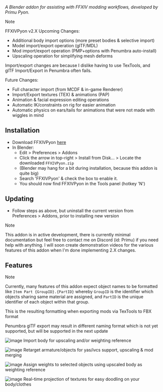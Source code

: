 *A Blender addon for assisting with FFXIV modding workflows, developed by Primu Pyon.*

> [!NOTE]
> FFXIVPyon v2.X Upcoming Changes:
> - Additional body import options (more preset bodies & selective import)
> - Model import/export operation (glTF/MDL)
> - Mod import/export operation (PMP+options with Penumbra auto-install)
> - Upscaling operation for simplifying mesh deforms
> 
> Import/export changes are because I dislike having to use TexTools, and glTF Import/Export in Penumbra often fails.
>
> Future Changes:
> - Full character import (from MCDF & in-game Renderer)
> - Import/Export textures (TEX) & animations (PAP)
> - Animation & facial expression editing operations
> - Automatic IK/constraints on rig for easier animation
> - Automatic physics on ears/tails for animations that were not made with wiggles in mind

## Installation

- Download FFXIVPyon [here](https://github.com/priprii/FFXIVPyon/releases/latest/download/FFXIVPyon.zip)
- In Blender:
  - Edit > Preferences > Addons
  - Click the arrow in top-right > Install from Disk... > Locate the downloaded `FFXIVPyon.zip`
  - (Blender may hang for a bit during installation, because this addon is quite big)
  - Search 'FFXIVPyon' & check the box to enable it.
  - You should now find FFXIVPyon in the Tools panel (hotkey 'N')

## Updating

- Follow steps as above, but uninstall the current version from Preferences > Addons, prior to installing new version

> [!NOTE]
> This addon is in active development, there is currently minimal documentation but feel free to contact me on Discord (id: Primu) if you need help with anything.
> I will soon create demonstration videos for the various features of this addon when I'm done implementing 2.X changes.

## Features

> [!NOTE]
> Currently, many features of this addon expect object names to be formatted like `Item Part {GroupID}.{PartID}` whereby `GroupID` is the identifier which objects sharing same material are assigned, and `PartID` is the unique identifier of each object within that group.
> 
> This is the resulting formatting when exporting mods via TexTools to FBX format
> 
> Penumbra glTF export may result in different naming format which is not yet supported, but will be supported in the next update

![image](https://github.com/user-attachments/assets/57a83f9c-a034-4e4a-bb7c-4a0be9959f39) Import body for upscaling and/or weighting reference

![image](https://github.com/user-attachments/assets/65d99b54-ea12-40b0-b969-64cd07bac0db) Retarget armature/objects for yas/ivcs support, upscaling & mod merging

![image](https://github.com/user-attachments/assets/0d6e7833-fc24-4ec7-8a38-f8d2ac270fed) Assign weights to selected objects using upscaled body as weighting reference

![image](https://github.com/user-attachments/assets/79ae7907-3f60-481f-abc1-e29c8d89764c) Real-time projection of textures for easy doodling on your body/clothes

